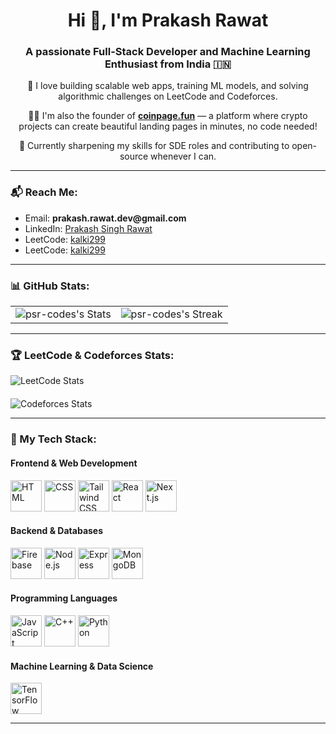 <h1 align="center">Hi 👋, I'm Prakash Rawat</h1>
<h3 align="center">A passionate Full-Stack Developer and Machine Learning Enthusiast from India 🇮🇳</h3>

<p align="center">
  🚀 I love building scalable web apps, training ML models, and solving algorithmic challenges on LeetCode and Codeforces.
</p>
<p align="center">
  👨‍💻 I'm also the founder of <a href="https://coinpage.fun" target="_blank"><strong>coinpage.fun</strong></a> — a platform where crypto projects can create beautiful landing pages in minutes, no code needed!
</p>
<p align="center">
  🎯 Currently sharpening my skills for SDE roles and contributing to open-source whenever I can.
</p>

---

<h3 align="left">📬 Reach Me:</h3>

<ul>
  <li>Email: <strong>prakash.rawat.dev@gmail.com</strong></li>
  <li>LinkedIn: <a href="https://linkedin.com/in/prakash-singh-rawat-a48b11254" target="_blank">Prakash Singh Rawat</a></li>
  <li>LeetCode: <a href="https://leetcode.com/kalki299" target="_blank">kalki299</a></li>
  <li>LeetCode: <a href="https://codeforces.com/profile/kalki299" target="_blank">kalki299</a></li>
</ul>

---

<h3 align="left">📊 GitHub Stats:</h3>
<table>
  <tr>
    <td>
      <img src="https://github-readme-stats.vercel.app/api?username=psr-codes&theme=radical&show_icons=true&hide_border=false&count_private=true" alt="psr-codes's Stats" />
    </td>
    <td>
      <img src="https://github-readme-streak-stats.herokuapp.com/?user=psr-codes&theme=radical&hide_border=false" alt="psr-codes's Streak" />
    </td>
  </tr>
</table>

---

<h3 align="left">🏆 LeetCode & Codeforces Stats:</h3>

<div style="display: flex; justify-content: space-between; align-items: center; flex-wrap: wrap; gap: 20px;">
  <img src="https://leetcard.jacoblin.cool/kalki299?theme=chartreuse&font=Rubik&ext=contest" alt="LeetCode Stats" style="max-width: 48%; min-width: 300px;" />
  <img src="https://codeforces-readme-stats.vercel.app/api/card?username=kalki299" alt="Codeforces Stats" style="max-width: 48%; min-width: 300px;" />
</div>


---

<h3 align="left">🧰 My Tech Stack:</h3> 

<h4 align="left">Frontend & Web Development</h4>
<div>
	<img width="50" src="https://user-images.githubusercontent.com/25181517/192158954-f88b5814-d510-4564-b285-dff7d6400dad.png" alt="HTML" title="HTML"/>
	<img width="50" src="https://user-images.githubusercontent.com/25181517/183898674-75a4a1b1-f960-4ea9-abcb-637170a00a75.png" alt="CSS" title="CSS"/>
	<img width="50" src="https://user-images.githubusercontent.com/25181517/202896760-337261ed-ee92-4979-84c4-d4b829c7355d.png" alt="Tailwind CSS" title="Tailwind CSS"/>
	<img width="50" src="https://user-images.githubusercontent.com/25181517/183897015-94a058a6-b86e-4e42-a37f-bf92061753e5.png" alt="React" title="React"/>
	<img width="50" src="https://github.com/marwin1991/profile-technology-icons/assets/136815194/5f8c622c-c217-4649-b0a9-7e0ee24bd704" alt="Next.js" title="Next.js"/>
</div>

<h4 align="left">Backend & Databases</h4>
<div>
	<img width="50" src="https://user-images.githubusercontent.com/25181517/189716855-2c69ca7a-5149-4647-936d-780610911353.png" alt="Firebase" title="Firebase"/>
	<img width="50" src="https://user-images.githubusercontent.com/25181517/183568594-85e280a7-0d7e-4d1a-9028-c8c2209e073c.png" alt="Node.js" title="Node.js"/>
	<img width="50" src="https://user-images.githubusercontent.com/25181517/183859966-a3462d8d-1bc7-4880-b353-e2cbed900ed6.png" alt="Express" title="Express"/>
	<img width="50" src="https://user-images.githubusercontent.com/25181517/182884177-d48a8579-2cd0-447a-b9a6-ffc7cb02560e.png" alt="MongoDB" title="MongoDB"/>
</div>

<h4 align="left">Programming Languages</h4>
<div>
	<img width="50" src="https://user-images.githubusercontent.com/25181517/117447155-6a868a00-af3d-11eb-9cfe-245df15c9f3f.png" alt="JavaScript" title="JavaScript"/>
	<img width="50" src="https://user-images.githubusercontent.com/25181517/192106073-90fffafe-3562-4ff9-a37e-c77a2da0ff58.png" alt="C++" title="C++"/>
	<img width="50" src="https://user-images.githubusercontent.com/25181517/183423507-c056a6f9-1ba8-4312-a350-19bcbc5a8697.png" alt="Python" title="Python"/>
</div>

<h4 align="left">Machine Learning & Data Science</h4>
<div>
	<img width="50" src="https://user-images.githubusercontent.com/25181517/223639822-2a01e63a-a7f9-4a39-8930-61431541bc06.png" alt="TensorFlow" title="TensorFlow"/>
</div>

<hr/>
